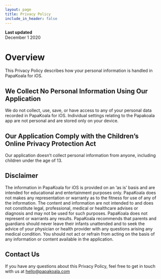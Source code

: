 ```yaml
---
layout: page
title: Privacy Policy
include_in_header: false
---
```


**Last updated**  
December 1 2020

# Overview
This Privacy Policy describes how your personal information is handled in PapaKoala for iOS.

## We Collect No Personal Information Using Our Application 
We do not collect, use, save, or have access to any of your personal data recorded in PapaKoala for iOS. Individual settings relating to the Papakoala app are not personal and are stored only on your device.  

## Our Application Comply with the Children’s Online Privacy Protection Act
Our application doesn’t collect personal information from anyone, including children under the age of 13.

## Disclaimer
The information in PapaKoala for iOS is provided on an ‘as is’ basis and are intended for educational and entertainment purposes only. PapaKoala does not makes any representation or warranty as to the fitness for use of any of the information. The content and information are not intended to and does not constitute legal, professional, medical or healthcare advises or diagnosis and may not be used for such purposes. PapaKoala does not represent or warrants any results. PapaKoala recommends that parents and guardians should never leave their infants unattended and to seek the advice of your physician or health provider with any questions arising any medical condition. You should not act or refrain from acting on the basis of any information or content available in the application.

## Contact Us
If you have any questions about this Privacy Policy, feel free to get in touch with us at hello@papakoala.com 


